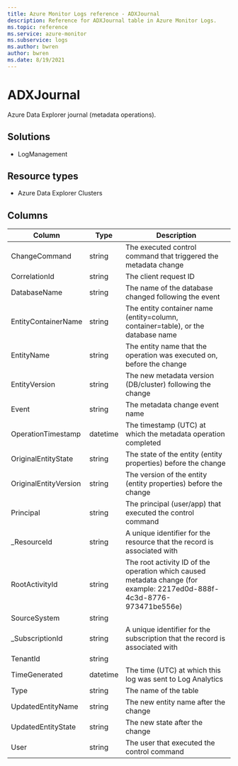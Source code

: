 ```yaml
---
title: Azure Monitor Logs reference - ADXJournal
description: Reference for ADXJournal table in Azure Monitor Logs.
ms.topic: reference
ms.service: azure-monitor
ms.subservice: logs
ms.author: bwren
author: bwren
ms.date: 8/19/2021
---
```


# ADXJournal

 Azure Data Explorer journal (metadata operations).

## Solutions

- LogManagement
## Resource types

- Azure Data Explorer Clusters




## Columns

|Column|Type|Description|
|---|---|---|
|ChangeCommand|string|The executed control command that triggered the metadata change|
|CorrelationId|string|The client request ID|
|DatabaseName|string|The name of the database changed following the event|
|EntityContainerName|string|The entity container name (entity=column, container=table), or the database name|
|EntityName|string|The entity name that the operation was executed on, before the change|
|EntityVersion|string|The new metadata version (DB/cluster) following the change|
|Event|string|The metadata change event name|
|OperationTimestamp|datetime|The timestamp (UTC) at which the metadata operation completed|
|OriginalEntityState|string|The state of the entity (entity properties) before the change|
|OriginalEntityVersion|string|The version of the entity (entity properties) before the change|
|Principal|string|The principal (user/app) that executed the control command|
|_ResourceId|string|A unique identifier for the resource that the record is associated with|
|RootActivityId|string|The root activity ID of the operation which caused metadata change (for example: 2217ed0d-888f-4c3d-8776-973471be556e)|
|SourceSystem|string||
|_SubscriptionId|string|A unique identifier for the subscription that the record is associated with|
|TenantId|string||
|TimeGenerated|datetime|The time (UTC) at which this log was sent to Log Analytics|
|Type|string|The name of the table|
|UpdatedEntityName|string|The new entity name after the change|
|UpdatedEntityState|string|The new state after the change|
|User|string|The user that executed the control command|
